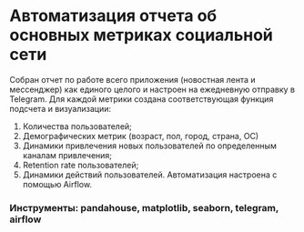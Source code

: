 # Автоматизация отчета об основных метриках социальной сети
Собран отчет по работе всего приложения (новостная лента и мессенджер) как единого целого и настроен на ежедневную отправку в Telegram. Для каждой метрики создана соответствующая функция подсчета и визуализации:
1. Количества пользователей;
2. Демографических метрик (возраст, пол, город, страна, ОС)
3. Динамики привлечения новых пользователей по определенным каналам привлечения;
4. Retention rate пользователей;
5. Динамики действий пользователей.
Автоматизация настроена с помощью Airflow.

### Инструменты: pandahouse, matplotlib, seaborn, telegram, airflow
